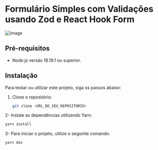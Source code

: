 # Formulário Simples com Validações usando Zod e React Hook Form

![image](https://github.com/Ca788/form-with-zod/assets/104643507/3c4a0c2a-84cc-4c43-8d33-97c64153f261)

## Pré-requisitos

- Node.js versão 18.19.1 ou superior.

## Instalação

Para testar ou utilizar este projeto, siga os passos abaixo:

1. Clone o repositório:
   ```bash
   git clone <URL_DO_SEU_REPOSITORIO>

2- Instale as dependências utilizando Yarn:
  ```bash
yarn install

```
3- Para iniciar o projeto, utilize o seguinte comando:
  ```bash
yarn dev

```


